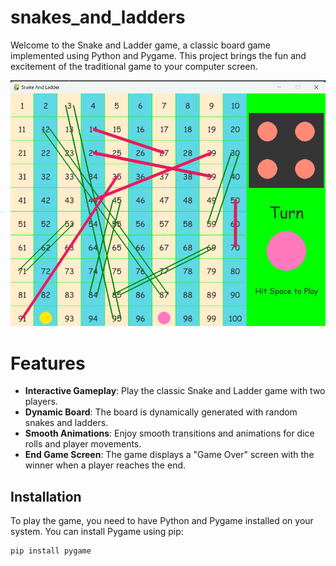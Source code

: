 # snakes_and_ladders
Welcome to the Snake and Ladder game, a classic board game implemented using Python and Pygame. This project brings the fun and excitement of the traditional game to your computer screen.

<img src="gui.png" alt="Alt text">

# Features
- **Interactive Gameplay**: Play the classic Snake and Ladder game with two players.
- **Dynamic Board**: The board is dynamically generated with random snakes and ladders.
- **Smooth Animations**: Enjoy smooth transitions and animations for dice rolls and player movements.
- **End Game Screen**: The game displays a "Game Over" screen with the winner when a player reaches the end.

## Installation

To play the game, you need to have Python and Pygame installed on your system. You can install Pygame using pip:

```sh
pip install pygame
